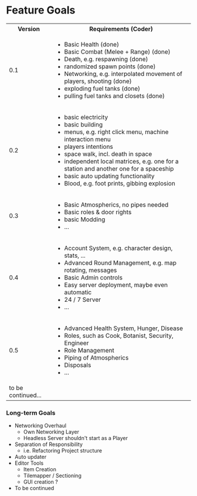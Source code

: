 # Feature Goals

<table>
  <tbody>
    <tr>
      <th>Version</th>
      <th align="center">Requirements (Coder)</th>
    </tr>
    <tr>
      <td>0.1</td>
      <td>
        <ul>
          <li>Basic Health (done)</li>
          <li>Basic Combat (Melee + Range) (done)</li>
          <li>Death, e.g. respawning (done)</li>
          <li>randomized spawn points (done)</li>
          <li>Networking, e.g. interpolated movement of players, shooting (done)</li>
          <li>exploding fuel tanks (done)</li>
          <li>pulling fuel tanks and closets (done)</li>
        </ul>
      </td>
    </tr>
    <tr>
      <td>0.2</td>
      <td>
        <ul>
          <li>basic electricity</li>
          <li>basic building</li>
          <li>menus, e.g. right click menu, machine interaction menu</li>
          <li>players intentions</li>
          <li>space walk, incl. death in space</li>
          <li>independent local matrices, e.g. one for a station and another one for a spaceship</li>
          <li>basic auto updating functionality</li>
          <li>Blood, e.g. foot prints, gibbing explosion</li>
        </ul>
      </td>
    </tr>
<tr>
      <td>0.3</td>
      <td>
        <ul>
          <li>Basic Atmospherics, no pipes needed</li>
          <li>Basic roles & door rights</li>
          <li>basic Modding</li>
          <li>...</li>
        </ul>
      </td>
    </tr>
    <tr>
      <td>0.4</td>
      <td>
        <ul>
          <li>Account System, e.g. character design, stats, ...</li>
          <li>Advanced Round Management, e.g. map rotating, messages</li>
          <li>Basic Admin controls</li>
          <li>Easy server deployment, maybe even automatic</li>
          <li>24 / 7 Server</li>
          <li>...</li>
        </ul>
      </td>
    </tr>
    <tr>
      <td>0.5</td>
      <td>
        <ul>
          <li>Advanced Health System, Hunger, Disease</li>
          <li>Roles, such as Cook, Botanist, Security, Engineer</li>
          <li>Role Management</li>
          <li>Piping of Atmospherics</li>
          <li>Disposals</li>
          <li>...</li>
        </ul>
      </td>
    </tr>
    <tr>
      <td> to be continued... </td>
      <td></td>
    </tr>
  </tbody>
</table>

### Long-term Goals

* Networking Overhaul
    * Own Networking Layer
    * Headless Server shouldn't start as a Player
* Separation of Responsibility
    * i.e. Refactoring Project structure
* Auto updater
* Editor Tools
    * Item Creation
    * Tilemapper / Sectioning
    * GUI creation ?
* To be continued

